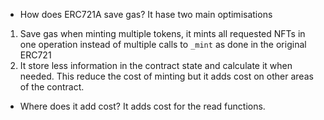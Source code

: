 - How does ERC721A save gas?
  It hase two main optimisations

1. Save gas when minting multiple tokens, it mints all requested NFTs in one operation instead of multiple calls to `_mint` as done in the original ERC721
2. It store less information in the contract state and calculate it when needed. This reduce the cost of minting but it adds cost on other areas of the contract.

- Where does it add cost?
  It adds cost for the read functions.
